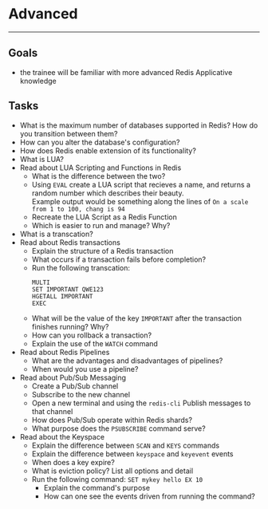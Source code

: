 # Advanced
---
## Goals
* the trainee will be familiar with more advanced Redis Applicative knowledge

## Tasks
* What is the maximum number of databases supported in Redis? How do you transition between them?
* How can you alter the database's configuration?
* How does Redis enable extension of its functionality?
* What is LUA?
* Read about LUA Scripting and Functions in Redis
  * What is the difference between the two?
  * Using `EVAL` create a LUA script that recieves a name, and returns a random number which describes their beauty.  
    Example output would be something along the lines of `On a scale from 1 to 100, chang is 94`
  * Recreate the LUA Script as a Redis Function
  * Which is easier to run and manage? Why?
* What is a transcation?
* Read about Redis transactions
  * Explain the structure of a Redis transaction
  * What occurs if a transaction fails before completion?
  * Run the following transcation:  
    ```
    MULTI
    SET IMPORTANT QWE123
    HGETALL IMPORTANT
    EXEC
    ```
  * What will be the value of the key `IMPORTANT` after the transaction finishes running? Why?
  * How can you rollback a transaction?
  * Explain the use of the `WATCH` command
* Read about Redis Pipelines
  * What are the advantages and disadvantages of pipelines?
  * When would you use a pipeline?
* Read about Pub/Sub Messaging
  * Create a Pub/Sub channel
  * Subscribe to the new channel
  * Open a new terminal and using the `redis-cli` Publish messages to that channel
  * How does Pub/Sub operate within Redis shards?
  * What purpose does the `PSUBSCRIBE` command serve?
* Read about the Keyspace
  * Explain the difference between `SCAN` and `KEYS` commands
  * Explain the difference between `keyspace` and `keyevent` events
  * When does a key expire?
  * What is eviction policy? List all options and detail
  * Run the following command: `SET mykey hello EX 10`
    * Explain the command's purpose
    * How can one see the events driven from running the command?